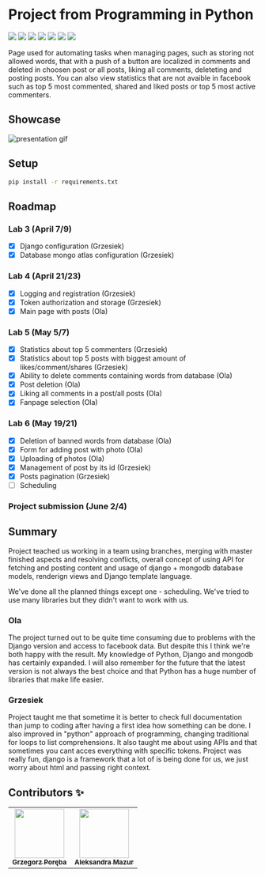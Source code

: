 # Project from Programming in Python

[![](https://img.shields.io/badge/Django-2.2.12-red)](https://www.djangoproject.com)
[![](https://img.shields.io/badge/django_bootstrap4-1.1.1-blue)](https://pypi.org/project/django-bootstrap4/)
[![](https://img.shields.io/badge/django_widget_tweaks-1.4.8-green)](https://pypi.org/project/django-widget-tweaks/)
[![](https://img.shields.io/badge/facebook_sdk-3.1.0-orange)](https://pypi.org/project/facebook-sdk/)
[![](https://img.shields.io/badge/djongo-1.3.1-yellow)](https://pypi.org/project/djongo/)
[![](https://img.shields.io/badge/dnspython-1.16.0-lightgrey)](https://pypi.org/project/dnspython/)
[![](https://img.shields.io/badge/Pillow-8.1.1-brown)](https://pypi.org/project/Pillow/)

Page used for automating tasks when managing pages, such as storing not allowed words, that with a push of a button are localized in comments and deleted in choosen post or all posts, liking all comments, deleteting and posting posts. You can also view statistics that are not avaible in facebook such as top 5 most commented, shared and liked posts or top 5 most active commenters.

## Showcase

![presentation gif](./presentation.gif)

## Setup

```bash
pip install -r requirements.txt
```

## Roadmap

### Lab 3 (April 7/9)

- [x] Django configuration (Grzesiek)
- [x] Database mongo atlas configuration (Grzesiek)

### Lab 4 (April 21/23)

- [x] Logging and registration (Grzesiek)
- [x] Token authorization and storage (Grzesiek)
- [x] Main page with posts (Ola)

### Lab 5 (May 5/7)

- [x] Statistics about top 5 commenters (Grzesiek)
- [x] Statistics about top 5 posts with biggest amount of likes/comment/shares (Grzesiek)
- [x] Ability to delete comments containing words from database (Ola)
- [x] Post deletion (Ola)
- [x] Liking all comments in a post/all posts (Ola)
- [x] Fanpage selection (Ola)

### Lab 6 (May 19/21)

- [x] Deletion of banned words from database (Ola)
- [x] Form for adding post with photo (Ola)
- [x] Uploading of photos (Ola)
- [x] Management of post by its id (Grzesiek)
- [x] Posts pagination (Grzesiek)
- [ ] Scheduling

### Project submission (June 2/4)

## Summary

Project teached us working in a team using branches, merging with master finished aspects and resolving conflicts, overall concept of using API for fetching and posting content and usage of django + mongodb database models, renderign views and Django template language.

We've done all the planned things except one - scheduling. We've tried to use many libraries but they didn't want to work with us.

### Ola

The project turned out to be quite time consuming due to problems with the Django version and access to facebook data. 
But despite this I think we're both happy with the result.
My knowledge of Python, Django and  mongodb has certainly expanded.
I will also remember for the future that the latest version is not always the best choice and that Python has a huge number of libraries that make life easier.

### Grzesiek

Project taught me that sometime it is better to check full documentation than jump to coding after having a first idea how something can be done. I also improved in "python" approach of programming, changing traditional for loops to list comprehensions. It also taught me about using APIs and that sometimes you cant acces everything with specific tokens.
Project was really fun, django is a framework that a lot of is being done for us, we just worry about html and passing right context.


## Contributors ✨

<table>
  <tr>
    <td align="center"><a href="https://github.com/Wokstym"><img src="https://avatars2.githubusercontent.com/u/44115112?s=460&u=2fea6d808fb949060aa499dad3e3365608bb5c40&v=4" width="100px;" alt=""/><br /><sub><b>Grzegorz Poręba</b></sub></a><br />
    </td>
    <td align="center"><a href="https://github.com/alexmaz99"><img src="https://avatars2.githubusercontent.com/u/56346754?s=460&u=a0c3bd4ae7860a0694db0110f7b10d80434fecd4&v=4" width="100px;" alt=""/><br /><sub><b>Aleksandra Mazur</b></sub></a><br /></td>
  </tr>
</table>
